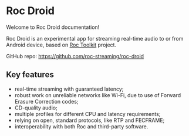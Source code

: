 # Roc Droid

Welcome to Roc Droid documentation!

Roc Droid is an experimental app for streaming real-time audio to or from Android device, based on [Roc Toolkit](https://github.com/roc-streaming/roc-toolkit) project.

GitHub repo: <https://github.com/roc-streaming/roc-droid>

## Key features

* real-time streaming with guaranteed latency;
* robust work on unreliable networks like Wi-Fi, due to use of Forward Erasure Correction codes;
* CD-quality audio;
* multiple profiles for different CPU and latency requirements;
* relying on open, standard protocols, like RTP and FECFRAME;
* interoperability with both Roc and third-party software.
